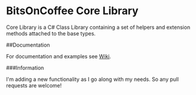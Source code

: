 # BitsOnCoffee Core LibraryCore Library is a C# Class Library containing a set of helpers and extension methods attached to the base types.##DocumentationFor documentation and examples see [Wiki](https://github.com/BitsOnCoffee/Core/wiki).###InformationI'm adding a new functionality as I go along with my needs. So any pull requests are welcome!